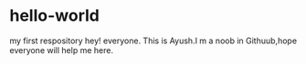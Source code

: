# hello-world
my first respository
hey! everyone.
This is Ayush.I m a noob in Githuub,hope everyone will help me here.
